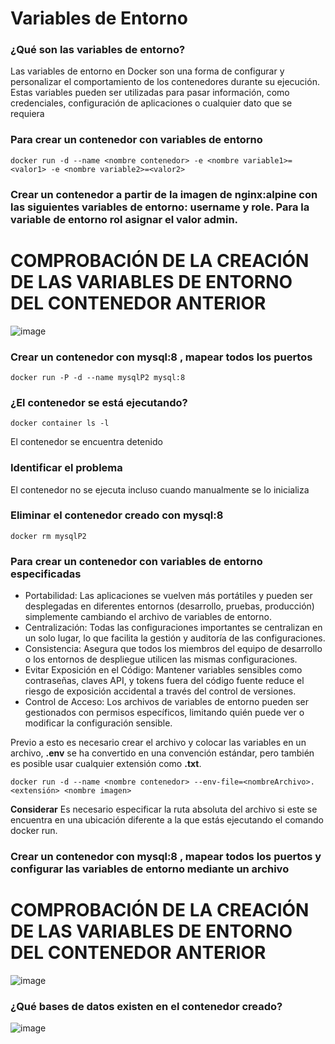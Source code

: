 # Variables de Entorno
### ¿Qué son las variables de entorno?
Las variables de entorno en Docker son una forma de configurar y personalizar el comportamiento de los contenedores durante su ejecución. Estas variables pueden ser utilizadas para pasar información, como credenciales, configuración de aplicaciones o cualquier dato que se requiera
### Para crear un contenedor con variables de entorno

```
docker run -d --name <nombre contenedor> -e <nombre variable1>=<valor1> -e <nombre variable2>=<valor2>
```

### Crear un contenedor a partir de la imagen de nginx:alpine con las siguientes variables de entorno: username y role. Para la variable de entorno rol asignar el valor admin.

# COMPROBACIÓN DE LA CREACIÓN DE LAS VARIABLES DE ENTORNO DEL CONTENEDOR ANTERIOR
![image](https://github.com/xaviercarpio13/2024A-ISWD633-GR1/assets/94008723/d9b2715d-97fb-4289-86fd-f2316d7b9165)

### Crear un contenedor con mysql:8 , mapear todos los puertos
```
docker run -P -d --name mysqlP2 mysql:8
```

### ¿El contenedor se está ejecutando?
```
docker container ls -l
```
El contenedor se encuentra detenido

### Identificar el problema
El contenedor no se ejecuta incluso cuando manualmente se lo inicializa

### Eliminar el contenedor creado con mysql:8 
```
docker rm mysqlP2
```

### Para crear un contenedor con variables de entorno especificadas
- Portabilidad: Las aplicaciones se vuelven más portátiles y pueden ser desplegadas en diferentes entornos (desarrollo, pruebas, producción) simplemente cambiando el archivo de variables de entorno.
- Centralización: Todas las configuraciones importantes se centralizan en un solo lugar, lo que facilita la gestión y auditoría de las configuraciones.
- Consistencia: Asegura que todos los miembros del equipo de desarrollo o los entornos de despliegue utilicen las mismas configuraciones.
- Evitar Exposición en el Código: Mantener variables sensibles como contraseñas, claves API, y tokens fuera del código fuente reduce el riesgo de exposición accidental a través del control de versiones.
- Control de Acceso: Los archivos de variables de entorno pueden ser gestionados con permisos específicos, limitando quién puede ver o modificar la configuración sensible.

Previo a esto es necesario crear el archivo y colocar las variables en un archivo, **.env** se ha convertido en una convención estándar, pero también es posible usar cualquier extensión como **.txt**.
```
docker run -d --name <nombre contenedor> --env-file=<nombreArchivo>.<extensión> <nombre imagen>
```
**Considerar**
Es necesario especificar la ruta absoluta del archivo si este se encuentra en una ubicación diferente a la que estás ejecutando el comando docker run.

### Crear un contenedor con mysql:8 , mapear todos los puertos y configurar las variables de entorno mediante un archivo

# COMPROBACIÓN DE LA CREACIÓN DE LAS VARIABLES DE ENTORNO DEL CONTENEDOR ANTERIOR 
![image](https://github.com/xaviercarpio13/2024A-ISWD633-GR1/assets/94008723/6f8b8708-b521-4bc5-a116-ac8e02b7c534)


### ¿Qué bases de datos existen en el contenedor creado?
![image](https://github.com/xaviercarpio13/2024A-ISWD633-GR1/assets/94008723/19c425fd-e892-4908-a6f1-253afdbe5441)

